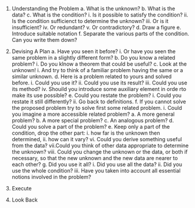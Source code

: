 1. Understanding the Problem
    a. What is the unknown?
    b. What is the data?
    c. What is the condition?
        i.   Is it possible to satisfy the condition?
        ii.  Is the condition sufficienct to determine the unknown?
        iii. Or is it insufficient?
        iv.  Or redundant?
        v.   Or contradictory?
    d. Draw a figure
    e. Introduce suitable notation
    f. Separate the various parts of the condition. Can you write them down?

2. Devising A Plan
    a. Have you seen it before?
        i. Or have you seen the same problem in a slightly different form?
    b. Do you know a related problem?
        i. Do you klnow a theorem that could be useful?
    c. Look at the unknown!
        i. And try to think of a familiar problem having the same or a similar unknown.
    d. Here is a problem related to yours and solved before. 
        i.   Could you use it? 
        ii.  Could you use its result? 
        iii. Could you use its method?
        iv.  Shouild you introduce some auxiliary element in orde rto make its use possible?
    e. Could you restate the problem?
        i.   Could you restate it still differently?
        ii.  Go back to definitions.
    f. If you cannot solve the proposed problem try to solve first some related problem.
        i.  Could you imagine a more accessible related problem?
            a. A more general problem?
            b. A more special problem?
            c. An analogous problem?
            d. Could you solve a part of the problem?
            e. Keep only a part of the condition, drop the other part: 
                  i.    how far is the unknown then determined, 
                  ii.   how can it vary?
        vi. Could you derive something useful from the data?
        vii.Could you think of other data appropriate to determine the unknown?
        viii. Could you change the unknown or the data, or both if necessary, so that the new unknown and the new data are nearer to each other?
    g. Did you use it all?
        i. Did you use all the data?
        ii. Did you use the whole condition?
        iii. Have you taken into account all essential notions involved in the problem?

3. Execute 
4. Look Back